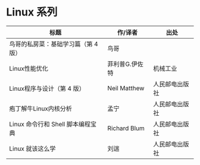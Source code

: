 # Linux 系列

| 标题                                | 作/译者        | 出处           |
| ----------------------------------- | -------------- | -------------- |
| 鸟哥的私房菜：基础学习篇（第 4 版） | 鸟哥           |                |
| Linux性能优化                       | 菲利普G.伊佐特 | 机械工业       |
| Linux程序与设计（第 4 版）          | Neil Matthew   | 人民邮电出版社 |
| 疱丁解牛Linux内核分析               | 孟宁           | 人民邮电出版社 |
| Linux 命令行和 Shell 脚本编程宝典   | Richard Blum   | 人民邮电出版社 |
| Linux 就该这么学                    | 刘遄           | 人民邮电出版社 |
